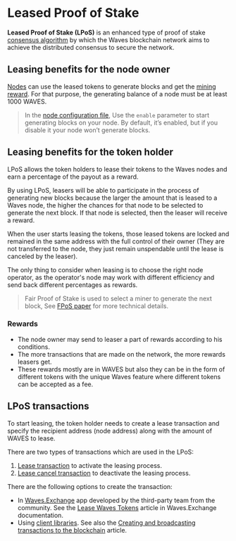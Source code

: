 # Leased Proof of Stake

**Leased Proof of Stake (LPoS)** is an enhanced type of proof of stake [consensus algorithm](https://en.wikipedia.org/wiki/Consensus_%28computer_science%29) by which the Waves blockchain network aims to achieve the distributed consensus to secure the network.

## Leasing benefits for the node owner

[Nodes](/en/blockchain/node/) can use the leased tokens to generate blocks and get the [mining reward](/en/blockchain/mining/mining-reward). For that purpose, the generating balance of a node must be at least 1000 WAVES.

> In the [node configuration file](/en/waves-node/node-configuration), Use the `enable` parameter to start generating blocks on your node. By default, it’s enabled, but if you disable it your node won’t generate blocks.

## Leasing benefits for the token holder

LPoS allows the token holders to lease their tokens to the Waves nodes and earn a percentage of the payout as a reward.

By using LPoS, leasers will be able to participate in the process of generating new blocks because the larger the amount that is leased to a Waves node, the higher the chances for that node to be selected to generate the next block. If that node is selected, then the leaser will receive a reward.

When the user starts leasing the tokens, those leased tokens are locked and remained in the same address with the full control of their owner (They are not transferred to the node, they just remain unspendable until the lease is canceled by the leaser).

The only thing to consider when leasing is to choose the right node operator, as the operator's node may work with different efficiency and send back different percentages as rewards.

> Fair Proof of Stake is used to select a miner to generate the next block, See [FPoS paper](https://forum.waves.tech/uploads/default/original/2X/7/7397a4cb5fa77d659a7b7ecc9188dd0a4fe0decc.pdf) for more technical details.

### Rewards

* The node owner may send to leaser a part of rewards according to his conditions.
* The more transactions that are made on the network, the more rewards leasers get.
* These rewards mostly are in WAVES but also they can be in the form of different tokens with the unique Waves feature where different tokens can be accepted as a fee.

## LPoS transactions

To start leasing, the token holder needs to create a lease transaction and specify the recipient address \(node address\) along with the amount of WAVES to lease.

There are two types of transactions which are used in the LPoS:

1. [Lease transaction](/en/blockchain/transaction-type/lease-transaction) to activate the leasing process.
2. [Lease cancel transaction](/en/blockchain/transaction-type/lease-cancel-transaction) to deactivate the leasing process.

There are the following options to create the transaction:
* In [Waves.Exchange](https://waves.exchange/) app developed by the third-party team from the community. See the [Lease Waves Tokens](https://docs.waves.exchange/en/waves-exchange/waves-exchange-online-desktop/online-desktop-account/online-desktop-lease) article in Waves.Exchange documentation.
* Using [client libraries](/en/building-apps/waves-api-and-sdk/client-libraries/). See also the [Creating and broadcasting transactions to the blockchain](/en/building-apps/how-to/basic/transaction) article.
